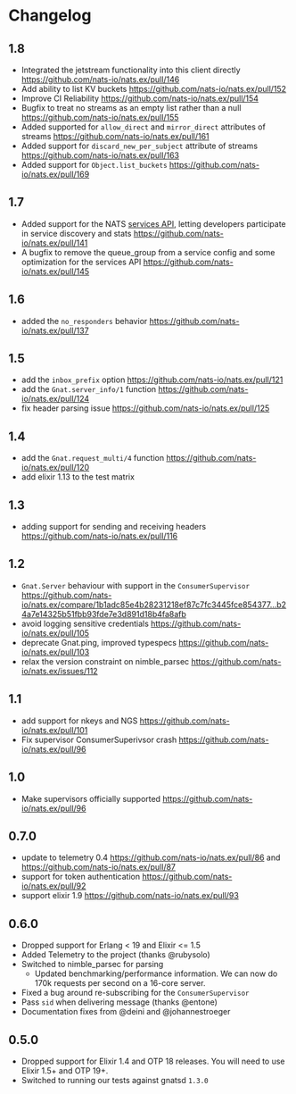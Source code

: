 # Changelog

## 1.8

* Integrated the jetstream functionality into this client directly https://github.com/nats-io/nats.ex/pull/146
* Add ability to list KV buckets https://github.com/nats-io/nats.ex/pull/152
* Improve CI Reliability https://github.com/nats-io/nats.ex/pull/154
* Bugfix to treat no streams as an empty list rather than a null https://github.com/nats-io/nats.ex/pull/155
* Added supported for `allow_direct` and `mirror_direct` attributes of streams https://github.com/nats-io/nats.ex/pull/161
* Added support for `discard_new_per_subject` attribute of streams https://github.com/nats-io/nats.ex/pull/163
* Added support for `Object.list_buckets` https://github.com/nats-io/nats.ex/pull/169

## 1.7

 * Added support for the NATS [services API](https://github.com/nats-io/nats.go/blob/main/micro/README.md), letting developers participate in service discovery and stats https://github.com/nats-io/nats.ex/pull/141
 * A bugfix to remove the queue_group from a service config and some optimization for the services API https://github.com/nats-io/nats.ex/pull/145

## 1.6

* added the `no_responders` behavior https://github.com/nats-io/nats.ex/pull/137

## 1.5

* add the `inbox_prefix` option https://github.com/nats-io/nats.ex/pull/121
* add the `Gnat.server_info/1` function https://github.com/nats-io/nats.ex/pull/124
* fix header parsing issue https://github.com/nats-io/nats.ex/pull/125

## 1.4

* add the `Gnat.request_multi/4` function https://github.com/nats-io/nats.ex/pull/120
* add elixir 1.13 to the test matrix

## 1.3

* adding support for sending and receiving headers https://github.com/nats-io/nats.ex/pull/116

## 1.2

* `Gnat.Server` behaviour with support in the `ConsumerSupervisor` https://github.com/nats-io/nats.ex/compare/1b1adc85e4b28231218ef87c7fc3445fce854377...b24a7e14325b51fbb93fde7e3d891d18b4fa8afb
* avoid logging sensitive credentials https://github.com/nats-io/nats.ex/pull/105
* deprecate Gnat.ping, improved typespecs https://github.com/nats-io/nats.ex/pull/103 
* relax the version constraint on nimble_parsec https://github.com/nats-io/nats.ex/issues/112

## 1.1

* add support for nkeys and NGS https://github.com/nats-io/nats.ex/pull/101
* Fix supervisor ConsumerSuperivsor crash https://github.com/nats-io/nats.ex/pull/96

## 1.0

* Make supervisors officially supported https://github.com/nats-io/nats.ex/pull/96

## 0.7.0

* update to telemetry 0.4 https://github.com/nats-io/nats.ex/pull/86 and https://github.com/nats-io/nats.ex/pull/87
* support for token authentication https://github.com/nats-io/nats.ex/pull/92
* support elixir 1.9 https://github.com/nats-io/nats.ex/pull/93

## 0.6.0

* Dropped support for Erlang < 19 and Elixir <= 1.5
* Added Telemetry to the project (thanks @rubysolo)
* Switched to nimble_parsec for parsing
  * Updated benchmarking/performance information. We can now do 170k requests per second on a 16-core server.
* Fixed a bug around re-subscribing for the `ConsumerSupervisor`
* Pass `sid` when delivering message (thanks @entone)
* Documentation fixes from @deini and @johannestroeger

## 0.5.0

* Dropped support for Elixir 1.4 and OTP 18 releases. You will need to use Elixir 1.5+ and OTP 19+.
* Switched to running our tests against gnatsd `1.3.0`
